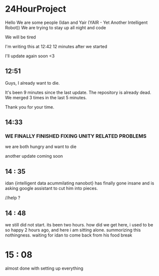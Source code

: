 # 24HourProject
 
Hello
We are some people (Idan and Yair (YAIR - Yet Another Intelligent Robot))
We are trying to stay up all night and code

We will be tired

I'm writing this at 12:42
12 minutes after we started

I'll update again soon <3

## 12:51
Guys, I already want to die.

It's been 9 minutes since the last update.
The repository is already dead. We merged 3 times in the last 5 minutes.

Thank you for your time.



## 14:33
### WE FINALLY FINISHED FIXING UNITY RELATED PROBLEMS
we are both hungry and want to die


another update coming soon


## 14 : 35 
idan {intelligent data acummilating nanobot} 
has finally gone insane and is asking google assistant to cut him into pieces.

//help ?




## 14 : 48

we still did not start. its been two hours.
how did we get here, i used to be so happy 2 hours ago, and here i am
sitting alone. summorizing this nothingness. waiting for idan to come back from his food break


# 15 : 08

almost done with setting up everything
